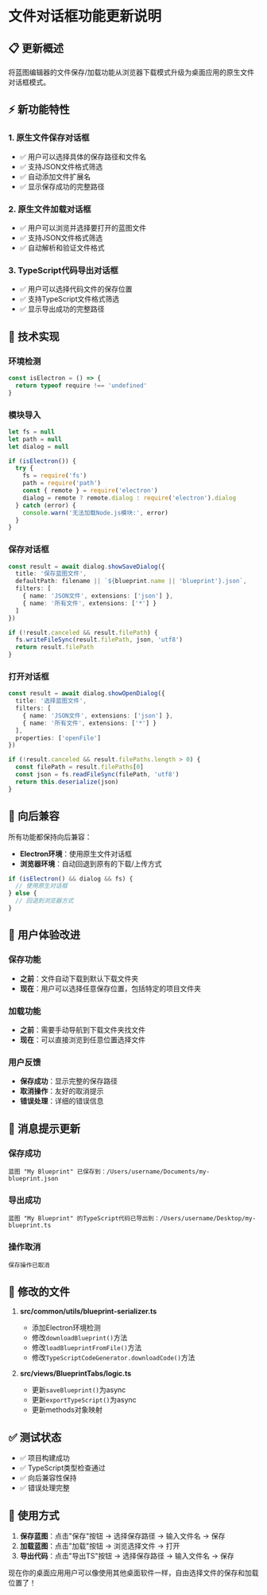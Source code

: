 # 文件对话框功能更新说明

## 📋 更新概述

将蓝图编辑器的文件保存/加载功能从浏览器下载模式升级为桌面应用的原生文件对话框模式。

## ⚡ 新功能特性

### 1. 原生文件保存对话框
- ✅ 用户可以选择具体的保存路径和文件名
- ✅ 支持JSON文件格式筛选
- ✅ 自动添加文件扩展名
- ✅ 显示保存成功的完整路径

### 2. 原生文件加载对话框
- ✅ 用户可以浏览并选择要打开的蓝图文件
- ✅ 支持JSON文件格式筛选
- ✅ 自动解析和验证文件格式

### 3. TypeScript代码导出对话框
- ✅ 用户可以选择代码文件的保存位置
- ✅ 支持TypeScript文件格式筛选
- ✅ 显示导出成功的完整路径

## 🔧 技术实现

### 环境检测
```typescript
const isElectron = () => {
  return typeof require !== 'undefined'
}
```

### 模块导入
```typescript
let fs = null
let path = null  
let dialog = null

if (isElectron()) {
  try {
    fs = require('fs')
    path = require('path')
    const { remote } = require('electron')
    dialog = remote ? remote.dialog : require('electron').dialog
  } catch (error) {
    console.warn('无法加载Node.js模块:', error)
  }
}
```

### 保存对话框
```typescript
const result = await dialog.showSaveDialog({
  title: '保存蓝图文件',
  defaultPath: filename || `${blueprint.name || 'blueprint'}.json`,
  filters: [
    { name: 'JSON文件', extensions: ['json'] },
    { name: '所有文件', extensions: ['*'] }
  ]
})

if (!result.canceled && result.filePath) {
  fs.writeFileSync(result.filePath, json, 'utf8')
  return result.filePath
}
```

### 打开对话框  
```typescript
const result = await dialog.showOpenDialog({
  title: '选择蓝图文件',
  filters: [
    { name: 'JSON文件', extensions: ['json'] },
    { name: '所有文件', extensions: ['*'] }
  ],
  properties: ['openFile']
})

if (!result.canceled && result.filePaths.length > 0) {
  const filePath = result.filePaths[0]
  const json = fs.readFileSync(filePath, 'utf8')
  return this.deserialize(json)
}
```

## 🔄 向后兼容

所有功能都保持向后兼容：

- **Electron环境**：使用原生文件对话框
- **浏览器环境**：自动回退到原有的下载/上传方式

```typescript
if (isElectron() && dialog && fs) {
  // 使用原生对话框
} else {
  // 回退到浏览器方式
}
```

## 🚀 用户体验改进

### 保存功能
- **之前**：文件自动下载到默认下载文件夹
- **现在**：用户可以选择任意保存位置，包括特定的项目文件夹

### 加载功能
- **之前**：需要手动导航到下载文件夹找文件
- **现在**：可以直接浏览到任意位置选择文件

### 用户反馈
- **保存成功**：显示完整的保存路径
- **取消操作**：友好的取消提示
- **错误处理**：详细的错误信息

## 📝 消息提示更新

### 保存成功
```
蓝图 "My Blueprint" 已保存到：/Users/username/Documents/my-blueprint.json
```

### 导出成功
```
蓝图 "My Blueprint" 的TypeScript代码已导出到：/Users/username/Desktop/my-blueprint.ts
```

### 操作取消
```
保存操作已取消
```

## 🔧 修改的文件

1. **src/common/utils/blueprint-serializer.ts**
   - 添加Electron环境检测
   - 修改`downloadBlueprint()`方法
   - 修改`loadBlueprintFromFile()`方法  
   - 修改`TypeScriptCodeGenerator.downloadCode()`方法

2. **src/views/BlueprintTabs/logic.ts**
   - 更新`saveBlueprint()`为async
   - 更新`exportTypeScript()`为async
   - 更新methods对象映射

## ✅ 测试状态

- ✅ 项目构建成功
- ✅ TypeScript类型检查通过
- ✅ 向后兼容性保持
- ✅ 错误处理完整

## 🎯 使用方式

1. **保存蓝图**：点击"保存"按钮 → 选择保存路径 → 输入文件名 → 保存
2. **加载蓝图**：点击"加载"按钮 → 浏览选择文件 → 打开
3. **导出代码**：点击"导出TS"按钮 → 选择保存路径 → 输入文件名 → 保存

现在你的桌面应用用户可以像使用其他桌面软件一样，自由选择文件的保存和加载位置了！ 
